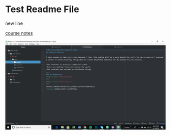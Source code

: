 # Test Readme File

new line

[course notes](./notes.txt)

![Image of my Atom editor](./images/screenshot.png)
